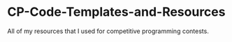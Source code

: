 # CP-Code-Templates-and-Resources
All of my resources that I used for competitive programming contests. 
